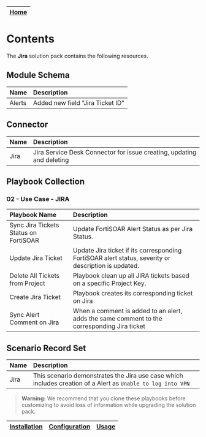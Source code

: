 | [Home](../README.md) |
|--------------------------------------------|

# Contents

The **Jira** solution pack contains the following resources.

## Module Schema

|**Name**|**Description**|
|:-------|:---------------------------------|
| Alerts | Added new field "Jira Ticket ID" |

## Connector

|**Name**|**Description**|
|:-----|:----------------------------------------------------------------------|
| Jira | Jira Service Desk Connector for issue creating, updating and deleting |

## Playbook Collection

### 02 - Use Case - JIRA

|**Playbook Name**|**Description**
|:--------------------------------------|:---------------------------------------------------------------------------------|
| Sync Jira Tickets Status on FortiSOAR | Update FortiSOAR Alert Status as per Jira Status. |
| Update Jira Ticket | Update Jira ticket if its corresponding FortiSOAR alert status, severity or description is updated. |
| Delete All Tickets from Project | Playbook clean up all JIRA tickets based on a specific Project Key. |
| Create Jira Ticket | Playbook creates its corresponding ticket on Jira |
| Sync Alert Comment on Jira | When a comment is added to an alert, adds the same comment to the corresponding Jira ticket |

## Scenario Record Set

|**Name**|**Description**|
|:-----|:------------------------------------------------------------------------------------------------------------|
| Jira | This scenario demonstrates the Jira use case which includes creation of a Alert as `Unable to log into VPN` |


>**Warning:** We recommend that you clone these playbooks before customizing to avoid loss of information while upgrading the solution pack.

| [Installation](./docs/setup.md#installation) | [Configuration](./docs/setup.md#configuration) | [Usage](./docs/usage.md) |
|----------------------------------------------|------------------------------------------------|--------------------------|